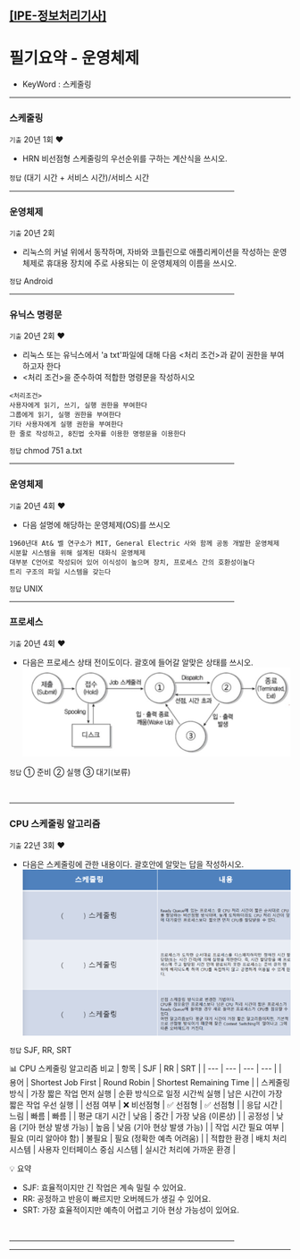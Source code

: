 [[IPE-정보처리기사]](https://github.com/JaceKim-TheAL/D2501_Notes/tree/main/Q-Net/IPE)
---

# 필기요약 - 운영체제

- KeyWord : 스케줄링

---
### 스케줄링
`기출` 20년 1회 ♥️
- HRN 비선점형 스케줄링의 우선순위를 구하는 계산식을 쓰시오.

`정답` (대기 시간 + 서비스 시간)/서비스 시간
<br/>
<hr style="height: 2px; background-color: gray; border: none; width: 80%;">

### 운영체제
`기출` 20년 2회 
- 리눅스의 커널 위에서 동작하며, 자바와 코틀린으로 애플리케이션을 작성하는 운영체제로 휴대용 장치에 주로 사용되는 이 운영체제의 이름을 쓰시오.

`정답` Android
<br/>
<hr style="height: 2px; background-color: gray; border: none; width: 80%;">

### 유닉스 명령문
`기출` 20년 2회 ♥️
- 리눅스 또는 유닉스에서 'a txt'파일에 대해 다음 <처리 조건>과 같이 권한을 부여하고자 한다
- <처리 조건>을 준수하여 적합한 명령문을 작성하시오
```
<처리조건>
사용자에게 읽기, 쓰기, 실행 권한을 부여한다
그룹에게 읽기, 실행 권한을 부여한다
기타 사용자에게 실행 권한을 부여한다
한 줄로 작성하고, 8진법 숫자를 이용한 명령문을 이용한다
```

`정답` chmod 751 a.txt
<br/>
<hr style="height: 2px; background-color: gray; border: none; width: 80%;">

### 운영체제
`기출` 20년 4회 ♥️
- 다음 설명에 해당하는 운영체제(OS)를 쓰시오
```
1960년대 At& 벨 연구소가 MIT, General Electric 사와 함께 공동 개발한 운영체제
시분할 시스템을 위해 설계된 대화식 운영체제
대부분 C언어로 작성되어 있어 이식성이 높으며 장치, 프로세스 간의 호환성이높다
트리 구조의 파일 시스템을 갖는다
```

`정답` UNIX
<br/>
<hr style="height: 2px; background-color: gray; border: none; width: 80%;">


### 프로세스 
`기출` 20년 4회 ♥️
- 다음은 프로세스 상태 전이도이다. 괄호에 들어갈 알맞은 상태를 쓰시오.
![20년4회_8번](./images/20년_4회_08번.png)

`정답` 
① 준비
② 실행
③ 대기(보류)

<br/>
<hr style="height: 2px; background-color: gray; border: none; width: 80%;">


### CPU 스케줄링 알고리즘
`기출` 22년 3회 ♥️
-  다음은 스케줄링에 관한 내용이다. 괄호안에 알맞는 답을 작성하시오.
![22년3회_16번](./images/22년_3회_16번.png)

`정답` SJF, RR, SRT
<br/>

📊 CPU 스케줄링 알고리즘 비교 
| 항목 | SJF | RR  | SRT | 
| --- | --- | --- | --- | 
| 용어 | Shortest Job First | Round Robin | Shortest Remaining Time | 
| 스케줄링 방식 | 가장 짧은 작업 먼저 실행 | 순환 방식으로 일정 시간씩 실행 | 남은 시간이 가장 짧은 작업 우선 실행 | 
| 선점 여부 | ❌ 비선점형 | ✅ 선점형 | ✅ 선점형 | 
| 응답 시간 | 느림 | 빠름 | 빠름 | 
| 평균 대기 시간 | 낮음 | 중간 | 가장 낮음 (이론상) | 
| 공정성 | 낮음 (기아 현상 발생 가능) | 높음 | 낮음 (기아 현상 발생 가능) | 
| 작업 시간 필요 여부 | 필요 (미리 알아야 함) | 불필요 | 필요 (정확한 예측 어려움) | 
| 적합한 환경 | 배치 처리 시스템 | 사용자 인터페이스 중심 시스템 | 실시간 처리에 가까운 환경 | 
<br/>

💡 요약
- SJF: 효율적이지만 긴 작업은 계속 밀릴 수 있어요.
- RR: 공정하고 반응이 빠르지만 오버헤드가 생길 수 있어요.
- SRT: 가장 효율적이지만 예측이 어렵고 기아 현상 가능성이 있어요.
<br/>
<hr style="height: 2px; background-color: gray; border: none; width: 80%;">


---

<!--
### 
`기출` ♥️
- 

`정답` 
<br/>
<hr style="height: 2px; background-color: gray; border: none; width: 80%;">

---
-->

